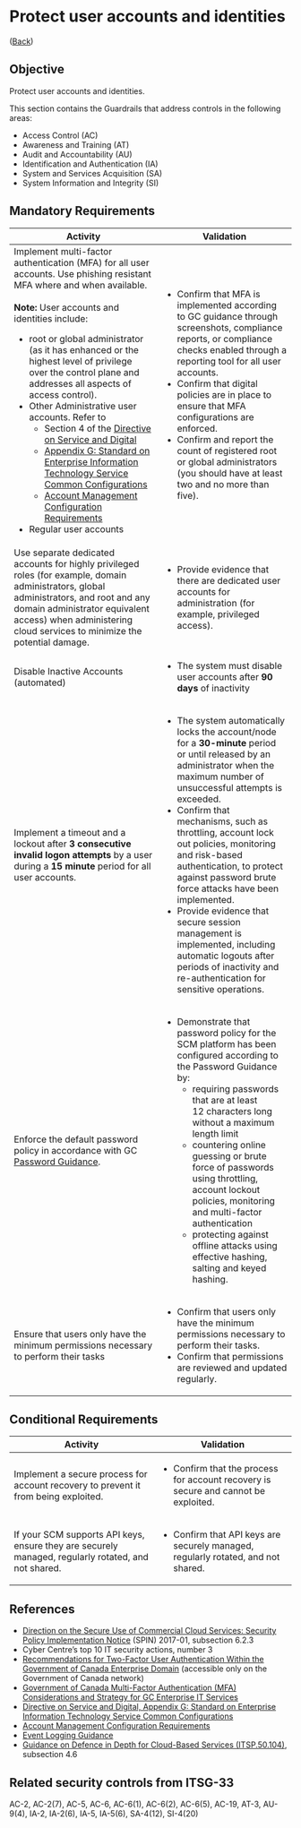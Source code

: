 # Protect user accounts and identities

([Back](../../GUARDRAILS.md))

## Objective

Protect user accounts and identities.

This section contains the Guardrails that address controls in the following areas:

- Access Control (AC)
- Awareness and Training (AT)
- Audit and Accountability (AU)
- Identification and Authentication (IA)
- System and Services Acquisition (SA)
- System Information and Integrity (SI)

## Mandatory Requirements

| Activity  | Validation |
| --- | --- |
| Implement multi-factor authentication (MFA) for all user accounts. Use phishing resistant MFA where and when available. <br><br> **Note:** User accounts and identities include: <ul><li>root or global administrator (as it has enhanced or the highest level of privilege over the control plane and addresses all aspects of access control).</li><li>Other Administrative user accounts. Refer to<ul><li>Section 4 of the [Directive on Service and Digital](https://www.tbs-sct.canada.ca/pol/doc-eng.aspx?id=32601)</li><li>[Appendix G: Standard on Enterprise Information Technology Service Common Configurations](https://www.tbs-sct.canada.ca/pol/doc-eng.aspx?id=32713)</li><li>[Account Management Configuration Requirements](https://www.canada.ca/en/government/system/digital-government/policies-standards/enterprise-it-service-common-configurations/account.html)</li></ul></li><li>Regular user accounts</li></ul> | <ul><li>Confirm that MFA is implemented according to GC guidance through screenshots, compliance reports, or compliance checks enabled through a reporting tool for all user accounts.</li><li>Confirm that digital policies are in place to ensure that MFA configurations are enforced.</li></li><li>Confirm and report the count of registered root or global administrators (you should have at least two and no more than five).</li></ul> |
| Use separate dedicated accounts for highly privileged roles (for example, domain administrators, global administrators, and root and any domain administrator equivalent access) when administering cloud services to minimize the potential damage. | <ul><li>Provide evidence that there are dedicated user accounts for administration (for example, privileged access).</li> |
| Disable Inactive Accounts (automated) | <ul><li>The system must disable user accounts after **90 days** of inactivity</li></ul> |
| Implement a timeout and a lockout after **3 consecutive invalid logon attempts** by a user during a **15 minute** period for all user accounts. | <ul><li>The system automatically locks the account/node for a **30-minute** period or until released by an administrator when the maximum number of unsuccessful attempts is exceeded.</li><li>Confirm that mechanisms, such as throttling, account lock out policies, monitoring and risk-based authentication, to protect against password brute force attacks have been implemented.</li><li>Provide evidence that secure session management is implemented, including automatic logouts after periods of inactivity and re-authentication for sensitive operations.</li></ul>|
| Enforce the default password policy in accordance with GC [Password Guidance](https://www.canada.ca/en/government/system/digital-government/online-security-privacy/password-guidance.html). | <ul><li>Demonstrate that password policy for the SCM platform has been configured according to the Password Guidance by:<ul><li>requiring passwords that are at least 12 characters long without a maximum length limit</li><li>countering online guessing or brute force of passwords using throttling, account lockout policies, monitoring and multi-factor authentication</li><li>protecting against offline attacks using effective hashing, salting and keyed hashing.</li></ul></li></ul> |
| Ensure that users only have the minimum permissions necessary to perform their tasks | <ul><li>Confirm that users only have the minimum permissions necessary to perform their tasks.</li><li>Confirm that permissions are reviewed and updated regularly.</li></ul> |

## Conditional Requirements

| Activity  | Validation |
| --- | --- |
| Implement a secure process for account recovery to prevent it from being exploited. | <ul><li>Confirm that the process for account recovery is secure and cannot be exploited.</li></ul> |
| If your SCM supports API keys, ensure they are securely managed, regularly rotated, and not shared. | <ul><li>Confirm that API keys are securely managed, regularly rotated, and not shared.</li></ul> |

## References

- [Direction on the Secure Use of Commercial Cloud Services: Security Policy Implementation Notice](https://www.canada.ca/en/treasury-board-secretariat/services/access-information-privacy/security-identity-management/direction-secure-use-commercial-cloud-services-spin.html) (SPIN) 2017-01, subsection 6.2.3
- Cyber Centre’s top 10 IT security actions, number 3
- [Recommendations for Two-Factor User Authentication Within the Government of Canada Enterprise Domain](https://intranet.canada.ca/wg-tg/rtua-rafu-eng.asp) (accessible only on the Government of Canada network)
- [Government of Canada Multi-Factor Authentication (MFA) Considerations and Strategy for GC Enterprise IT Services](https://www.gcpedia.gc.ca/gcwiki/images/9/9e/GC_MFA_Strategy.pdf)
- [Directive on Service and Digital, Appendix G: Standard on Enterprise Information Technology Service Common Configurations](https://www.tbs-sct.canada.ca/pol/doc-eng.aspx?id=32713)
- [Account Management Configuration Requirements](https://www.canada.ca/en/government/system/digital-government/policies-standards/enterprise-it-service-common-configurations/account.html)
- [Event Logging Guidance](https://www.canada.ca/en/government/system/digital-government/online-security-privacy/event-logging-guidance.html)
- [Guidance on Defence in Depth for Cloud-Based Services (ITSP.50.104)](https://cyber.gc.ca/en/guidance/itsp50104-guidance-defence-depth-cloud-based-services), subsection 4.6

## Related security controls from ITSG-33

AC-2, AC-2(7), AC-5, AC-6, AC-6(1), AC-6(2), AC-6(5), AC-19,
AT-3,
AU-9(4),
IA-2, IA-2(6), IA-5, IA-5(6),
SA-4(12),
SI-4(20)
